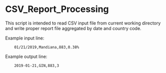 # CSV_Report_Processing

This script is intended to read CSV input file from current working
directory and write proper report file aggregated by date
and country code.

Example input line:
```
    01/21/2019,Mandiana,883,0.38%
```
Example output line:
```
    2019-01-21,GIN,883,3
```
